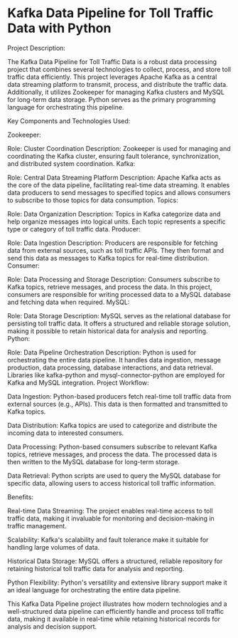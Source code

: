 # Kafka Data Pipeline for Toll Traffic Data with Python
Project Description:

The Kafka Data Pipeline for Toll Traffic Data is a robust data processing project that combines several technologies to collect, process, and store toll traffic data efficiently. This project leverages Apache Kafka as a central data streaming platform to transmit, process, and distribute the traffic data. Additionally, it utilizes Zookeeper for managing Kafka clusters and MySQL for long-term data storage. Python serves as the primary programming language for orchestrating this pipeline.

Key Components and Technologies Used:

Zookeeper:

Role: Cluster Coordination
Description: Zookeeper is used for managing and coordinating the Kafka cluster, ensuring fault tolerance, synchronization, and distributed system coordination.
Kafka:

Role: Central Data Streaming Platform
Description: Apache Kafka acts as the core of the data pipeline, facilitating real-time data streaming. It enables data producers to send messages to specified topics and allows consumers to subscribe to those topics for data consumption.
Topics:

Role: Data Organization
Description: Topics in Kafka categorize data and help organize messages into logical units. Each topic represents a specific type or category of toll traffic data.
Producer:

Role: Data Ingestion
Description: Producers are responsible for fetching data from external sources, such as toll traffic APIs. They then format and send this data as messages to Kafka topics for real-time distribution.
Consumer:

Role: Data Processing and Storage
Description: Consumers subscribe to Kafka topics, retrieve messages, and process the data. In this project, consumers are responsible for writing processed data to a MySQL database and fetching data when required.
MySQL:

Role: Data Storage
Description: MySQL serves as the relational database for persisting toll traffic data. It offers a structured and reliable storage solution, making it possible to retain historical data for analysis and reporting.
Python:

Role: Data Pipeline Orchestration
Description: Python is used for orchestrating the entire data pipeline. It handles data ingestion, message production, data processing, database interactions, and data retrieval. Libraries like kafka-python and mysql-connector-python are employed for Kafka and MySQL integration.
Project Workflow:

Data Ingestion: Python-based producers fetch real-time toll traffic data from external sources (e.g., APIs). This data is then formatted and transmitted to Kafka topics.

Data Distribution: Kafka topics are used to categorize and distribute the incoming data to interested consumers.

Data Processing: Python-based consumers subscribe to relevant Kafka topics, retrieve messages, and process the data. The processed data is then written to the MySQL database for long-term storage.

Data Retrieval: Python scripts are used to query the MySQL database for specific data, allowing users to access historical toll traffic information.

Benefits:

Real-time Data Streaming: The project enables real-time access to toll traffic data, making it invaluable for monitoring and decision-making in traffic management.

Scalability: Kafka's scalability and fault tolerance make it suitable for handling large volumes of data.

Historical Data Storage: MySQL offers a structured, reliable repository for retaining historical toll traffic data for analysis and reporting.

Python Flexibility: Python's versatility and extensive library support make it an ideal language for orchestrating the entire data pipeline.

This Kafka Data Pipeline project illustrates how modern technologies and a well-structured data pipeline can efficiently handle and process toll traffic data, making it available in real-time while retaining historical records for analysis and decision support.




